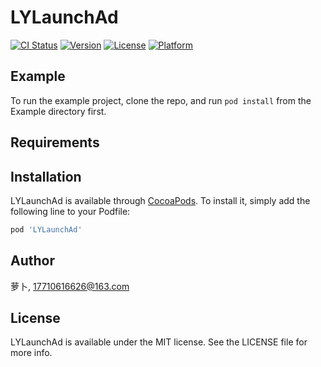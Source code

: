 # LYLaunchAd

[![CI Status](https://img.shields.io/travis/萝卜/LYLaunchAd.svg?style=flat)](https://travis-ci.org/萝卜/LYLaunchAd)
[![Version](https://img.shields.io/cocoapods/v/LYLaunchAd.svg?style=flat)](https://cocoapods.org/pods/LYLaunchAd)
[![License](https://img.shields.io/cocoapods/l/LYLaunchAd.svg?style=flat)](https://cocoapods.org/pods/LYLaunchAd)
[![Platform](https://img.shields.io/cocoapods/p/LYLaunchAd.svg?style=flat)](https://cocoapods.org/pods/LYLaunchAd)

## Example

To run the example project, clone the repo, and run `pod install` from the Example directory first.

## Requirements

## Installation

LYLaunchAd is available through [CocoaPods](https://cocoapods.org). To install
it, simply add the following line to your Podfile:

```ruby
pod 'LYLaunchAd'
```

## Author

萝卜, 17710616626@163.com

## License

LYLaunchAd is available under the MIT license. See the LICENSE file for more info.
